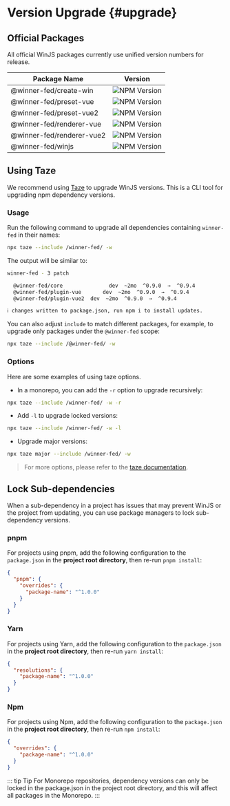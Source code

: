 # Version Upgrade {#upgrade}

## Official Packages

All official WinJS packages currently use unified version numbers for release.

| Package Name              | Version                                                                                                      |
|---------------------------|--------------------------------------------------------------------------------------------------------------|
| @winner-fed/create-win    | ![NPM Version](https://img.shields.io/npm/v/%40winner-fed%2Fwinjs?style=flat-square&colorB=646cff)         |
| @winner-fed/preset-vue    | ![NPM Version](https://img.shields.io/npm/v/%40winner-fed%2Fpreset-vue?style=flat-square&colorB=646cff)    |
| @winner-fed/preset-vue2   | ![NPM Version](https://img.shields.io/npm/v/%40winner-fed%2Fpreset-vue2?style=flat-square&colorB=646cff)   |
| @winner-fed/renderer-vue  | ![NPM Version](https://img.shields.io/npm/v/%40winner-fed%2Frenderer-vue?style=flat-square&colorB=646cff)  |
| @winner-fed/renderer-vue2 | ![NPM Version](https://img.shields.io/npm/v/%40winner-fed%2Frenderer-vue2?style=flat-square&colorB=646cff) |
| @winner-fed/winjs         | ![NPM Version](https://img.shields.io/npm/v/%40winner-fed%2Fwinjs?style=flat-square&colorB=646cff)         |

## Using Taze

We recommend using [Taze](https://github.com/antfu-collective/taze) to upgrade WinJS versions. This is a CLI tool for upgrading npm dependency versions.

### Usage

Run the following command to upgrade all dependencies containing `winner-fed` in their names:

```bash
npx taze --include /winner-fed/ -w
```

The output will be similar to:

```bash
winner-fed - 3 patch

  @winner-fed/core               dev  ~2mo  ^0.9.0  →  ^0.9.4
  @winner-fed/plugin-vue       dev  ~2mo  ^0.9.0  →  ^0.9.4
  @winner-fed/plugin-vue2  dev  ~2mo  ^0.9.0  →  ^0.9.4

ℹ changes written to package.json, run npm i to install updates.
```

You can also adjust `include` to match different packages, for example, to upgrade only packages under the `@winner-fed` scope:

```bash
npx taze --include /@winner-fed/ -w
```

### Options

Here are some examples of using taze options.

- In a monorepo, you can add the `-r` option to upgrade recursively:

```bash
npx taze --include /winner-fed/ -w -r
```

- Add `-l` to upgrade locked versions:

```bash
npx taze --include /winner-fed/ -w -l
```

- Upgrade major versions:

```bash
npx taze major --include /winner-fed/ -w
```

> For more options, please refer to the [taze documentation](https://github.com/antfu-collective/taze).
>

## Lock Sub-dependencies

When a sub-dependency in a project has issues that may prevent WinJS or the project from updating, you can use package managers to lock sub-dependency versions.

### pnpm

For projects using pnpm, add the following configuration to the `package.json` in the **project root directory**, then re-run `pnpm install`:

```json title="package.json"
{
  "pnpm": {
    "overrides": {
      "package-name": "^1.0.0"
    }
  }
}
```

### Yarn

For projects using Yarn, add the following configuration to the `package.json` in the **project root directory**, then re-run `yarn install`:

```json title="package.json"
{
  "resolutions": {
    "package-name": "^1.0.0"
  }
}
```

### Npm

For projects using Npm, add the following configuration to the `package.json` in the **project root directory**, then re-run `npm install`:

```json title="package.json"
{
  "overrides": {
    "package-name": "^1.0.0"
  }
}
```

::: tip Tip
For Monorepo repositories, dependency versions can only be locked in the package.json in the project root directory, and this will affect all packages in the Monorepo.
:::

